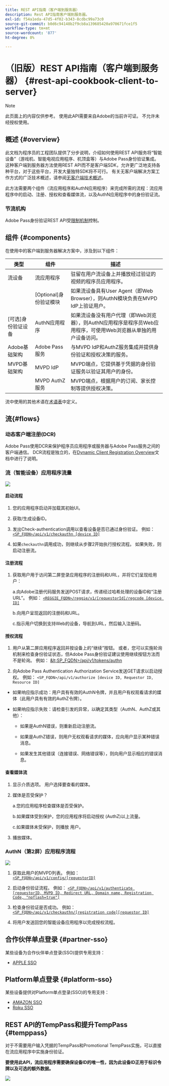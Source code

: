 ```yaml
---
title: REST API指南（客户端到服务器）
description: Rest API指南客户端到服务器。
exl-id: f54a1eda-47d5-4f02-b343-8cdbc99a73c0
source-git-commit: b0d6c94148b2f9cb8a139685420a970671fce1f5
workflow-type: tm+mt
source-wordcount: '877'
ht-degree: 0%

---
```


# （旧版）REST API指南（客户端到服务器） {#rest-api-cookbook-client-to-server}

>[!NOTE]
>
>此页面上的内容仅供参考。 使用此API需要来自Adobe的当前许可证。 不允许未经授权使用。


## 概述 {#overview}

此文档为程序员的工程团队提供了分步说明，介绍如何使用REST API服务将“智能设备”（游戏机、智能电视应用程序、机顶盒等）与Adobe Pass身份验证集成。 这种客户端到服务器方法使用REST API而不是客户端SDK，允许更广泛地支持各种平台，对于这些平台，开发大量独特SDK将不可行。 有关无客户端解决方案工作方式的广泛技术概述，请参阅[无客户端技术概述](/help/authentication/integration-guide-programmers/legacy/rest-api-v1/rest-api-overview.md)。


此方法需要两个组件（流应用程序和AuthN应用程序）来完成所需的流程：流应用程序中的启动、注册、授权和查看媒体流，以及AuthN应用程序中的身份验证流。

### 节流机构

Adobe Pass身份验证REST API受[限制机制](/help/authentication/integration-guide-programmers/throttling-mechanism.md)控制。

## 组件 {#components}

在使用中的客户端到服务器解决方案中，涉及到以下组件：



| 类型 | 组件 | 描述 |
| --- | --- | --- |
| 流设备 | 流应用程序 | 驻留在用户流设备上并播放经过验证的视频的程序员应用程序。 |
| | \[Optional\]身份验证模块 | 如果流设备具有User Agent（即Web Browser），则AuthN模块负责在MVPD IdP上验证用户。 |
| \[可选\]身份验证设备 | AuthN应用程序 | 如果流设备没有用户代理（即Web浏览器），则AuthN应用程序是程序员Web应用程序，可使用Web浏览器从单独的用户设备访问。 |
| Adobe基础架构 | Adobe Pass服务 | 与MVPD IdP和AuthZ服务集成并提供身份验证和授权决策的服务。 |
| MVPD基础架构 | MVPD IdP | MVPD端点，它提供基于凭据的身份验证服务以验证其用户的身份。 |
| | MVPD AuthZ服务 | MVPD端点，根据用户的订阅、家长控制等提供授权决策。 |



流中使用的其他术语在[术语表](/help/authentication/kickstart/glossary.md)中定义。

## 流{#flows}

### 动态客户端注册(DCR)

Adobe Pass使用DCR来保护程序员应用程序或服务器与Adobe Pass服务之间的客户端通信。 DCR流程是独立的，在[Dynamic Client Registration Overview](../../../rest-apis/rest-api-dcr/dynamic-client-registration-overview.md)文档中进行了说明。


### 流（智能设备）应用程序流量

![](../../../../assets/smart-device-app-flow.png)

#### 启动流程

1. 您的应用程序启动并加载其初始UI。

2. 获取/生成设备ID。

3. 发出Check-authentication调用以查看设备是否已通过身份验证。  例如： [`<SP_FQDN>/api/v1/checkauthn [device ID]`](/help/authentication/integration-guide-programmers/legacy/rest-api-v1/apis/check-authentication-token.md)

4. 如果`checkauthn`调用成功，则继续从步骤2开始执行授权流程。  如果失败，则启动注册流。



#### 注册流程

1. 获取用户用于访问第二屏登录应用程序的注册码和URL，并将它们呈现给用户：

   a.向Adobe注册代码服务发送POST请求，传递经过哈希处理的设备ID和“注册URL”。  例如： [`<REGGIE_FQDN>/reggie/v1/[requestorId]/regcode [device ID]`](/help/authentication/integration-guide-programmers/legacy/rest-api-v1/apis/registration-code-request.md)

   b.向用户呈现返回的注册码和URL。

   c.指示用户切换到支持Web的设备，导航到URL，然后输入注册码。



#### 授权流程

1. 用户从第二屏应用程序返回并按设备上的“继续”按钮。 或者，您可以实施轮询机制来检查身份验证状态，但Adobe Pass身份验证建议使用继续按钮方法而不是轮询。 <!--(For information on employing a "Continue" button versus polling the Adobe Pass Authentication backend server, see the Clientless Technical Overview: Managing 2nd-Screen Workflow Transition.)-->例如： [\&lt;SP\_FQDN\>/api/v1/tokens/authn](/help/authentication/integration-guide-programmers/legacy/rest-api-v1/apis/retrieve-authentication-token.md)

2. 向Adobe Pass Authentication Authorization Service发送GET请求以启动授权。 例如： `<SP_FQDN>/api/v1/authorize [device ID, Requestor ID, Resource ID]`

<!-- end list -->

* 如果响应指示成功：用户具有有效的AuthN令牌，并且用户有权观看请求的媒体（此用户具有有效的AuthZ令牌）。

* 如果响应指示失败：请检查引发的异常，以确定其类型（AuthN、AuthZ或其他）：

   * 如果是AuthN错误，则重新启动注册流。

   * 如果是AuthZ错误，则用户无权观看请求的媒体，应向用户显示某种错误消息。

   * 如果发生其他错误（连接错误、网络错误等），则向用户显示相应的错误消息。



#### 查看媒体流

1. 显示介质选项。 用户选择要查看的媒体。

2. 媒体是否受保护？

   a.您的应用程序检查媒体是否受保护。

   b.如果媒体受到保护，您的应用程序将启动授权
(AuthZ)以上流量。

   c.如果媒体未受保护，则播放
用户。

3. 播放媒体。


### AuthN（第2屏）应用程序流程

![](../../../../assets/secnd-screen-authn-flow.png)

1. 获取此用户的MVPD列表。 例如： [`<SP_FQDN>/api/v1/config/[requestorID]`](/help/authentication/integration-guide-programmers/legacy/rest-api-v1/apis/provide-mvpd-list.md)

1. 启动身份验证流程。  例如： [`<SP_FQDN>/api/v1/authenticate [requestorID, MVPD ID, Redirect URL, Domain name, Registration Code, "noflash=true"]`](/help/authentication/integration-guide-programmers/legacy/rest-api-v1/apis/initiate-authentication.md)

1. 检查身份验证是否成功。 例如：[`<SP_FQDN>/api/v1/checkauthn/[registration code][requestor ID]`](/help/authentication/integration-guide-programmers/legacy/rest-api-v1/apis/check-authentication-token.md)

1. 将用户发送回您的智能设备应用程序以完成授权流程。

## 合作伙伴单点登录 {#partner-sso}

某些设备为合作伙伴单点登录(SSO)提供专用支持：

* [APPLE SSO](/help/authentication/integration-guide-programmers/legacy/sso-access/apple-sso-cookbook-rest-api-v1.md)

## Platform单点登录 {#platform-sso}

某些设备提供对Platform单点登录(SSO)的专用支持：

* [AMAZON SSO](../../sso-access/amazon-sso-cookbook-rest-api-v1.md)
* [Roku SSO](../../../features-standard/sso-access/platform-sso/roku-single-sign-on/roku-sso-overview.md)

## REST API的TempPass和提升TempPass {#temppass}

对于不需要用户输入凭据的TempPass和Promotional TempPass实施，可以直接在流应用程序中实施身份验证。

**要使用此API，流应用程序需要确保设备ID的唯一性，因为此设备ID正用于标识令牌以及可选的额外数据。**


![](../../../../assets/temp-pass-promo-temppass.png)
